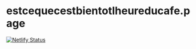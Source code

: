 # estcequecestbientotlheureducafe.page

[![Netlify Status](https://api.netlify.com/api/v1/badges/03d1432d-a68c-4c80-a937-234d6f4bd417/deploy-status)](https://app.netlify.com/sites/estcequecestbientotlheureducafe/deploys)